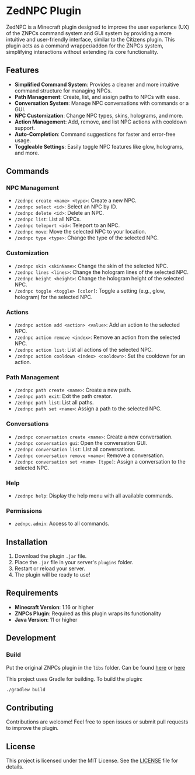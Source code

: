 # ZedNPC Plugin

ZedNPC is a Minecraft plugin designed to improve the user experience (UX) of the ZNPCs command system and GUI system by providing a more intuitive and user-friendly interface, similar to the Citizens plugin. This plugin acts as a command wrapper/addon for the ZNPCs system, simplifying interactions without extending its core functionality.

## Features

- **Simplified Command System**: Provides a cleaner and more intuitive command structure for managing NPCs.
- **Path Management**: Create, list, and assign paths to NPCs with ease.
- **Conversation System**: Manage NPC conversations with commands or a GUI.
- **NPC Customization**: Change NPC types, skins, holograms, and more.
- **Action Management**: Add, remove, and list NPC actions with cooldown support.
- **Auto-Completion**: Command suggestions for faster and error-free usage.
- **Toggleable Settings**: Easily toggle NPC features like glow, holograms, and more.

## Commands

### NPC Management
- `/zednpc create <name> <type>`: Create a new NPC.
- `/zednpc select <id>`: Select an NPC by ID.
- `/zednpc delete <id>`: Delete an NPC.
- `/zednpc list`: List all NPCs.
- `/zednpc teleport <id>`: Teleport to an NPC.
- `/zednpc move`: Move the selected NPC to your location.
- `/zednpc type <type>`: Change the type of the selected NPC.

### Customization
- `/zednpc skin <skinName>`: Change the skin of the selected NPC.
- `/zednpc lines <lines>`: Change the hologram lines of the selected NPC.
- `/zednpc height <height>`: Change the hologram height of the selected NPC.
- `/zednpc toggle <toggle> [color]`: Toggle a setting (e.g., glow, hologram) for the selected NPC.

### Actions
- `/zednpc action add <action> <value>`: Add an action to the selected NPC.
- `/zednpc action remove <index>`: Remove an action from the selected NPC.
- `/zednpc action list`: List all actions of the selected NPC.
- `/zednpc action cooldown <index> <cooldown>`: Set the cooldown for an action.

### Path Management
- `/zednpc path create <name>`: Create a new path.
- `/zednpc path exit`: Exit the path creator.
- `/zednpc path list`: List all paths.
- `/zednpc path set <name>`: Assign a path to the selected NPC.

### Conversations
- `/zednpc conversation create <name>`: Create a new conversation.
- `/zednpc conversation gui`: Open the conversation GUI.
- `/zednpc conversation list`: List all conversations.
- `/zednpc conversation remove <name>`: Remove a conversation.
- `/zednpc conversation set <name> [type]`: Assign a conversation to the selected NPC.

### Help
- `/zednpc help`: Display the help menu with all available commands.

### Permissions
- `zednpc.admin`: Access to all commands.

## Installation

1. Download the plugin `.jar` file.
2. Place the `.jar` file in your server's `plugins` folder.
3. Restart or reload your server.
4. The plugin will be ready to use!

## Requirements

- **Minecraft Version**: 1.16 or higher
- **ZNPCs Plugin**: Required as this plugin wraps its functionality
- **Java Version**: 11 or higher

## Development

### Build

Put the original ZNPCs plugin in the `libs` folder.
Can be found [here](https://www.spigotmc.org/resources/znpcs.80940/download?version=569796) or [here](https://github.com/lidanthedev/ZedNpc/releases/tag/v0.2.0-alpha)

This project uses Gradle for building. To build the plugin:

```bash
./gradlew build
```

## Contributing
Contributions are welcome! Feel free to open issues or submit pull requests to improve the plugin.

## License
This project is licensed under the MIT License. See the [LICENSE](LICENSE) file for details.
